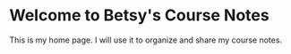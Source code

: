 # Welcome to Betsy's Course Notes

This is my home page. I will use it to organize and share my course notes.